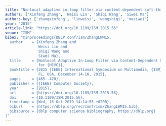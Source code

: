 ```yaml
---
title: "Nonlocal adaptive in-loop filter via content-dependent soft-thresholding for HEVC"
authors: ['Xinfeng Zhang', 'Weisi Lin', 'Shiqi Wang', 'Siwei Ma']
authors-key: ['zhangxinfeng', 'linweisi', 'wangshiqi', 'masiwei']
year: "2015"
article-link: "https://doi.org/10.1109/ISM.2015.56"
venue: "ISM"
bibex: "@inproceedings{DBLP:conf/ism/ZhangLWM15,
  author    = {Xinfeng Zhang and
               Weisi Lin and
               Shiqi Wang and
               Siwei Ma},
  title     = {Nonlocal Adaptive In-Loop Filter via Content-Dependent Soft-Thresholding
               for {HEVC}},
  booktitle = {2015 {IEEE} International Symposium on Multimedia, {ISM} 2015, Miami,
               FL, USA, December 14-16, 2015},
  pages     = {465--470},
  publisher = {{IEEE} Computer Society},
  year      = {2015},
  url       = {https://doi.org/10.1109/ISM.2015.56},
  doi       = {10.1109/ISM.2015.56},
  timestamp = {Wed, 16 Oct 2019 14:14:55 +0200},
  biburl    = {https://dblp.org/rec/conf/ism/ZhangLWM15.bib},
  bibsource = {dblp computer science bibliography, https://dblp.org}
}"
---
```

